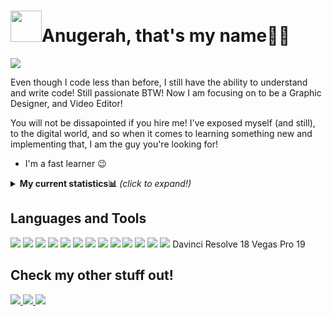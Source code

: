 # <img src="https://raw.githubusercontent.com/zulmarij/zulmarij/master/wave.gif" width="50px"/>Anugerah, that's my name👨‍🎨
![](https://komarev.com/ghpvc/?username=nugehood&color=yellow)

<p>
  Even though I code less than before, I still have the ability to understand and write code! Still passionate BTW!
  Now I am focusing on to be a Graphic Designer, and Video Editor!
  
  You will not be dissapointed if you hire me! I've exposed myself (and still), to the digital world, and so when it comes to learning something new and implementing that, I am the guy you're looking for!
  
  * I'm a fast learner 😉
</p> 

<details>
<summary> <b>My current statistics📊</b> <i>(click to expand!)</i> </summary>
  <br />
  
 [![Anugerah's github stats](https://github-readme-stats.vercel.app/api?username=nugehood)](https://github.com/anuraghazra/github-readme-stats)
 
  </details>
 
## Languages and Tools  
<img src="https://img.shields.io/badge/HTML5-E34F26?style=for-the-badge&logo=html5&logoColor=white" /> <img src="https://img.shields.io/badge/CSS3-1572B6?style=for-the-badge&logo=css3&logoColor=white" />
<img src="https://img.shields.io/badge/JavaScript-F7DF1E?style=for-the-badge&logo=javascript&logoColor=black" />
<img src="https://img.shields.io/badge/PHP-777BB4?style=for-the-badge&logo=php&logoColor=white" />
<img src="https://img.shields.io/badge/C%23-239120?style=for-the-badge&logo=c-sharp&logoColor=white" />
<img src="https://img.shields.io/badge/Java-ED8B00?style=for-the-badge&logo=java&logoColor=white" />
<img src="https://img.shields.io/badge/Laravel-FF2D20?style=for-the-badge&logo=laravel&logoColor=white" />
<img src="https://img.shields.io/badge/Bootstrap-563D7C?style=for-the-badge&logo=bootstrap&logoColor=white" />
<img src="https://img.shields.io/badge/Unity-100000?style=for-the-badge&logo=unity&logoColor=white" />
<img src="https://img.shields.io/badge/MySQL-00000F?style=for-the-badge&logo=mysql&logoColor=white" />
<img src="https://img.shields.io/badge/Vue.js-35495E?style=for-the-badge&logo=vue-dot-js&logoColor=4FC08D" />
<img src="https://img.shields.io/badge/Adobe%20Photoshop-31A8FF?style=for-the-badge&logo=Adobe%20Photoshop&logoColor=black" />
<img src="https://img.shields.io/badge/Adobe%20Illustrator-FF9A00?style=for-the-badge&logo=adobe%20illustrator&logoColor=white" />
Davinci Resolve 18
Vegas Pro 19

## Check my other stuff out!
<a href="https://www.linkedin.com/in/anugerah-maulana-2ab193175/">
  <img src="https://img.shields.io/badge/LinkedIn-0077B5?style=for-the-badge&logo=linkedin&logoColor=white" />
</a>
<a href="https://steamcommunity.com/id/postpied/">
  <img src="https://img.shields.io/badge/Steam-000000?style=for-the-badge&logo=steam&logoColor=white" />
</a>
<a href="https://dandeliongaames.itch.io">
  <img src="https://img.shields.io/badge/Itch.io-FA5C5C?style=for-the-badge&logo=itch-dot-io&logoColor=white" />
</a>
